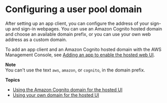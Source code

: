 # Configuring a user pool domain<a name="cognito-user-pools-assign-domain"></a>

After setting up an app client, you can configure the address of your sign\-up and sign\-in webpages\. You can use an Amazon Cognito hosted domain and choose an available domain prefix, or you can use your own web address as a custom domain\.

To add an app client and an Amazon Cognito hosted domain with the AWS Management Console, see [ Adding an app to enable the hosted web UI](https://docs.aws.amazon.com/cognito/latest/developerguide/cognito-user-pools-configuring-app-integration.html)\.

**Note**  
You can't use the text `aws`, `amazon`, or `cognito`, in the domain prefix\.

**Topics**
+ [Using the Amazon Cognito domain for the hosted UI](cognito-user-pools-assign-domain-prefix.md)
+ [Using your own domain for the hosted UI](cognito-user-pools-add-custom-domain.md)